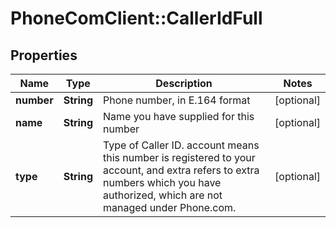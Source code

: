 # PhoneComClient::CallerIdFull

## Properties
Name | Type | Description | Notes
------------ | ------------- | ------------- | -------------
**number** | **String** | Phone number, in E.164 format | [optional]
**name** | **String** | Name you have supplied for this number | [optional]
**type** | **String** | Type of Caller ID. account means this number is registered to your account, and extra refers to extra numbers which you have authorized, which are not managed under Phone.com. | [optional]


